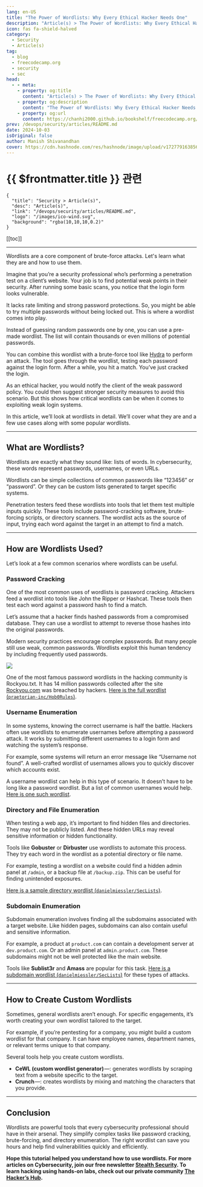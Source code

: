 ```yaml
---
lang: en-US
title: "The Power of Wordlists: Why Every Ethical Hacker Needs One"
description: "Article(s) > The Power of Wordlists: Why Every Ethical Hacker Needs One"
icon: fas fa-shield-halved
category:
  - Security
  - Article(s)
tag:
  - blog
  - freecodecamp.org
  - security
  - sec
head:
  - - meta:
    - property: og:title
      content: "Article(s) > The Power of Wordlists: Why Every Ethical Hacker Needs One"
    - property: og:description
      content: "The Power of Wordlists: Why Every Ethical Hacker Needs One"
    - property: og:url
      content: https://chanhi2000.github.io/bookshelf/freecodecamp.org/the-power-of-wordlists-why-every-ethical-hacker-needs-one.html
prev: /devops/security/articles/README.md
date: 2024-10-03
isOriginal: false
author: Manish Shivanandhan
cover: https://cdn.hashnode.com/res/hashnode/image/upload/v1727791638563/645b35c6-cf51-43dd-966c-09e0a5274c84.png
---
```


# {{ $frontmatter.title }} 관련

```component VPCard
{
  "title": "Security > Article(s)",
  "desc": "Article(s)",
  "link": "/devops/security/articles/README.md",
  "logo": "/images/ico-wind.svg",
  "background": "rgba(10,10,10,0.2)"
}
```

[[toc]]

---

<SiteInfo
  name="The Power of Wordlists: Why Every Ethical Hacker Needs One"
  desc="Wordlists are a core component of brute-force attacks. Let's learn what they are and how to use them. Imagine that you’re a security professional who’s performing a penetration test on a client’s website. Your job is to find potential weak points in ..."
  url="https://freecodecamp.org/news/the-power-of-wordlists-why-every-ethical-hacker-needs-one"
  logo="https://cdn.freecodecamp.org/universal/favicons/favicon.ico"
  preview="https://cdn.hashnode.com/res/hashnode/image/upload/v1727791638563/645b35c6-cf51-43dd-966c-09e0a5274c84.png"/>

Wordlists are a core component of brute-force attacks. Let's learn what they are and how to use them.

Imagine that you’re a security professional who’s performing a penetration test on a client’s website. Your job is to find potential weak points in their security. After running some basic scans, you notice that the login form looks vulnerable.

It lacks rate limiting and strong password protections. So, you might be able to try multiple passwords without being locked out. This is where a wordlist comes into play.

Instead of guessing random passwords one by one, you can use a pre-made wordlist. The list will contain thousands or even millions of potential passwords.

You can combine this wordlist with a brute-force tool like [<FontIcon icon="fas fa-globe"/>Hydra](https://stealthsecurity.sh/p/hacking-hydra-practical-tutorial) to perform an attack. The tool goes through the wordlist, testing each password against the login form. After a while, you hit a match. You’ve just cracked the login.

As an ethical hacker, you would notify the client of the weak password policy. You could then suggest stronger security measures to avoid this scenario. But this shows how critical wordlists can be when it comes to exploiting weak login systems.

In this article, we’ll look at wordlists in detail. We’ll cover what they are and a few use cases along with some popular wordlists.

---

## What are Wordlists?

Wordlists are exactly what they sound like: lists of words. In cybersecurity, these words represent passwords, usernames, or even URLs.

Wordlists can be simple collections of common passwords like “123456” or “password”. Or they can be custom lists generated to target specific systems.

Penetration testers feed these wordlists into tools that let them test multiple inputs quickly. These tools include password-cracking software, brute-forcing scripts, or directory scanners. The wordlist acts as the source of input, trying each word against the target in an attempt to find a match.

---

## How are Wordlists Used?

Let’s look at a few common scenarios where wordlists can be useful.

### Password Cracking

One of the most common uses of wordlists is password cracking. Attackers feed a wordlist into tools like John the Ripper or Hashcat. These tools then test each word against a password hash to find a match.

Let’s assume that a hacker finds hashed passwords from a compromised database. They can use a wordlist to attempt to reverse those hashes into the original passwords.

Modern security practices encourage complex passwords. But many people still use weak, common passwords. Wordlists exploit this human tendency by including frequently used passwords.

![](https://cdn.hashnode.com/res/hashnode/image/upload/v1727791741753/79b4837b-f1e8-4af1-994f-ecd2e89075b6.png)

One of the most famous password wordlists in the hacking community is Rockyou.txt. It has 14 million passwords collected after the site [<FontIcon icon="fas fa-globe"/>Rockyou.com](http://Rockyou.com) was breached by hackers. [Here is the full wordlist (<FontIcon icon="iconfont icon-github"/>`praetorian-inc/Hob0Rules`)](https://github.com/praetorian-inc/Hob0Rules/blob/master/wordlists/rockyou.txt.gz).

### Username Enumeration

In some systems, knowing the correct username is half the battle. Hackers often use wordlists to enumerate usernames before attempting a password attack. It works by submitting different usernames to a login form and watching the system’s response.

For example, some systems will return an error message like “Username not found”. A well-crafted wordlist of usernames allows you to quickly discover which accounts exist.

A username wordlist can help in this type of scenario. It doesn’t have to be long like a password wordlist. But a list of common usernames would help. [Here is one such wordlist](https://github.com/danielmiessler/SecLists/blob/master/Usernames/top-usernames-shortlist.txt).

### Directory and File Enumeration

When testing a web app, it’s important to find hidden files and directories. They may not be publicly listed. And these hidden URLs may reveal sensitive information or hidden functionality.

Tools like **Gobuster** or **Dirbuster** use wordlists to automate this process. They try each word in the wordlist as a potential directory or file name.

For example, testing a wordlist on a website could find a hidden admin panel at <FontIcon icon="fas fa-folder-open"/>`/admin`, or a backup file at `/backup.zip`. This can be useful for finding unintended exposures.

[Here is a sample directory wordlist (<FontIcon icon="iconfont icon-github"/>`danielmiessler/SecLists`)](https://github.com/danielmiessler/SecLists/blob/master/Discovery/Web-Content/directory-list-1.0.txt).

### Subdomain Enumeration

Subdomain enumeration involves finding all the subdomains associated with a target website. Like hidden pages, subdomains can also contain useful and sensitive information.

For example, a product at `product.com` can contain a development server at `dev.product.com`. Or an admin panel at `admin.product.com`. These subdomains might not be well protected like the main website.

Tools like **Sublist3r** and **Amass** are popular for this task. [Here is a subdomain wordlist (<FontIcon icon="iconfont icon-github"/>`danielmiessler/SecLists`)](https://github.com/danielmiessler/SecLists/blob/master/Discovery/DNS/subdomains-top1million-5000.txt) for these types of attacks.

---

## How to Create Custom Wordlists

Sometimes, general wordlists aren’t enough. For specific engagements, it’s worth creating your own wordlist tailored to the target.

For example, if you’re pentesting for a company, you might build a custom wordlist for that company. It can have employee names, department names, or relevant terms unique to that company.

Several tools help you create custom wordlists.

- **CeWL (custom wordlist generator)** —: generates wordlists by scraping text from a website specific to the target.
- **Crunch** —: creates wordlists by mixing and matching the characters that you provide.

---

## Conclusion

Wordlists are powerful tools that every cybersecurity professional should have in their arsenal. They simplify complex tasks like password cracking, brute-forcing, and directory enumeration. The right wordlist can save you hours and help find vulnerabilities quickly and efficiently.

**Hope this tutorial helped you understand how to use wordlists. For more articles on Cybersecurity, join our free newsletter [<FontIcon icon="fas fa-globe"/>Stealth Security](https://stealthsecurity.sh/). To learn hacking using hands-on labs, check out our private community [<FontIcon icon="fas fa-globe"/>The Hacker’s Hub](https://skool.com/hackershub).**